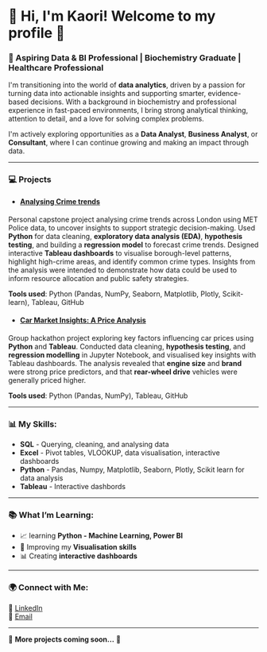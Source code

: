 # 👋 Hi, I'm Kaori! Welcome to my profile 🌻
### 🚀 Aspiring Data & BI Professional | Biochemistry Graduate | Healthcare Professional

I'm transitioning into the world of **data analytics**, driven by a passion for turning data into actionable insights and supporting smarter, evidence-based decisions. With a background in biochemistry and professional experience in fast-paced environments, I bring strong analytical thinking, attention to detail, and a love for solving complex problems.

I'm actively exploring opportunities as a **Data Analyst**, **Business Analyst**, or **Consultant**, where I can continue growing and making an impact through data.

---

### 💻 Projects 
- #### [Analysing Crime trends](https://github.com/Kaori61/crime-data-analysis)
Personal capstone project analysing crime trends across London using MET Police data, to uncover insights to support strategic decision-making.
Used **Python** for data cleaning, **exploratory data analysis (EDA)**, **hypothesis testing**, and building a **regression model** to forecast crime trends. Designed interactive **Tableau dashboards** to visualise borough-level patterns, highlight high-crime areas, and identify common crime types.
Insights from the analysis were intended to demonstrate how data could be used to inform resource allocation and public safety strategies.

**Tools used**: Python (Pandas, NumPy, Seaborn, Matplotlib, Plotly, Scikit-learn), Tableau, GitHub

- #### [Car Market Insights: A Price Analysis](https://github.com/Kaori61/Car-Price-Analysis)

Group hackathon project exploring key factors influencing car prices using **Python** and **Tableau**.
Conducted data cleaning, **hypothesis testing**, and **regression modelling** in Jupyter Notebook, and visualised key insights with Tableau dashboards.
The analysis revealed that **engine size** and **brand** were strong price predictors, and that **rear-wheel drive** vehicles were generally priced higher.

**Tools used**: Python (Pandas, NumPy), Tableau, GitHub

---

### 📊 My Skills:
- **SQL** - Querying, cleaning, and analysing data
- **Excel** - Pivot tables, VLOOKUP, data visualisation, interactive dashboards
- **Python** - Pandas, Numpy, Matplotlib, Seaborn, Plotly, Scikit learn for data analysis
- **Tableau** - Interactive dashbords

---

### 📚 What I’m Learning:
- 📈 learning **Python - Machine Learning, Power BI**
- 🌱 Improving my **Visualisation skills**
- 📊 Creating **interactive dashboards**
---

### 🌍 Connect with Me:
🔗 [LinkedIn](https://www.linkedin.com/in/kaori-ikarashi/)  
📧 [Email](mailto:kaori.ikarashi07@gmail.com?subject=[GitHub]%inquiry)  

---

👾 **More projects coming soon...** 👾


<!--
**Kaori61/Kaori61** is a ✨ _special_ ✨ repository because its `README.md` (this file) appears on your GitHub profile.

Here are some ideas to get you started:

- 🔭 I’m currently working on ...
- 🌱 I’m currently learning ...
- 👯 I’m looking to collaborate on ...
- 🤔 I’m looking for help with ...
- 💬 Ask me about ...
- 📫 How to reach me: ...
- 😄 Pronouns: ...
- ⚡ Fun fact: ...
-->

